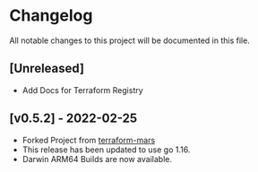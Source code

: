# Changelog
All notable changes to this project will be documented in this file.


## [Unreleased]
* Add Docs for Terraform Registry
  
## [v0.5.2] - 2022-02-25
* Forked Project from [terraform-mars](https://github.com/terraform-mars/terraform-provider-credstash)
* This release has been updated to use go 1.16.
* Darwin ARM64 Builds are now available.